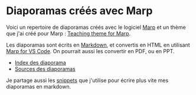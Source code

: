 # Diaporamas créés avec Marp

Voici un repertoire de diaporamas créés avec le logiciel [Marp](https://marp.app/) et un thème que j'ai créé pour Marp : [Teaching theme for Marp](https://github.com/eyssette/teaching-theme-for-marp).

Les diaporamas sont écrits en [Markdown](https://github.com/YannHY/cours/blob/master/Markdown/Apprendre%20le%20Markdown.md), et convertis en HTML en utilisant [Marp for VS Code](https://marketplace.visualstudio.com/items?itemName=marp-team.marp-vscode). On pourrait aussi les convertir en PDF, ou en PPT.

- [Index des diaporama](https://eyssette.github.io/marp-slides/slides/)
- [Sources des diaporamas](https://github.com/eyssette/marp-slides/tree/master/slides)

Je partage aussi les [snippets](https://eyssette.github.io/marp-slides/snippets.json) que j'utilise pour écrire plus vite mes diaporamas en markdown.
